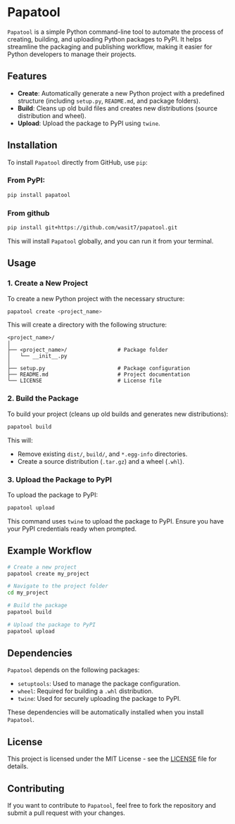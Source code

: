 # **Papatool**

`Papatool` is a simple Python command-line tool to automate the process of creating, building, and uploading Python packages to PyPI. It helps streamline the packaging and publishing workflow, making it easier for Python developers to manage their projects.

## **Features**

- **Create**: Automatically generate a new Python project with a predefined structure (including `setup.py`, `README.md`, and package folders).
- **Build**: Cleans up old build files and creates new distributions (source distribution and wheel).
- **Upload**: Upload the package to PyPI using `twine`.

## **Installation**

To install `Papatool` directly from GitHub, use `pip`:

### From PyPI:

```bash
pip install papatool
```

### From github

```bash
pip install git+https://github.com/wasit7/papatool.git
```

This will install `Papatool` globally, and you can run it from your terminal.

## **Usage**

### 1. **Create a New Project**

To create a new Python project with the necessary structure:

```bash
papatool create <project_name>
```

This will create a directory with the following structure:

```
<project_name>/
│
├── <project_name>/                # Package folder
│   └── __init__.py
│
├── setup.py                       # Package configuration
├── README.md                      # Project documentation
└── LICENSE                        # License file
```

### 2. **Build the Package**

To build your project (cleans up old builds and generates new distributions):

```bash
papatool build
```

This will:
- Remove existing `dist/`, `build/`, and `*.egg-info` directories.
- Create a source distribution (`.tar.gz`) and a wheel (`.whl`).

### 3. **Upload the Package to PyPI**

To upload the package to PyPI:

```bash
papatool upload
```

This command uses `twine` to upload the package to PyPI. Ensure you have your PyPI credentials ready when prompted.

## **Example Workflow**

```bash
# Create a new project
papatool create my_project

# Navigate to the project folder
cd my_project

# Build the package
papatool build

# Upload the package to PyPI
papatool upload
```

## **Dependencies**

`Papatool` depends on the following packages:

- `setuptools`: Used to manage the package configuration.
- `wheel`: Required for building a `.whl` distribution.
- `twine`: Used for securely uploading the package to PyPI.

These dependencies will be automatically installed when you install `Papatool`.

## **License**

This project is licensed under the MIT License - see the [LICENSE](LICENSE) file for details.

## **Contributing**

If you want to contribute to `Papatool`, feel free to fork the repository and submit a pull request with your changes.
